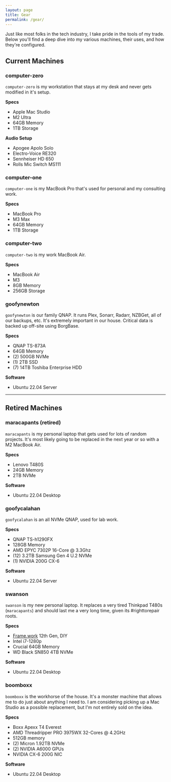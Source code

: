 ```yaml
---
layout: page
title: Gear
permalink: /gear/
---
```


Just like most folks in the tech industry, I take pride in the tools of my trade. Below you'll find a deep dive into my various machines, their uses, and how they're configured.

## Current Machines

### computer-zero

`computer-zero` is my workstation that stays at my desk and never gets modified in it's setup. 

**Specs**

- Apple Mac Studio
- M2 Ultra
- 64GB Memory
- 1TB Storage

**Audio Setup**

- Apogee Apolo Solo
- Electro-Voice RE320
- Sennheiser HD 650
- Rolls Mic Switch MS111

### computer-one

`computer-one` is my MacBook Pro that's used for personal and my consulting work.

**Specs**

- MacBook Pro
- M3 Max
- 64GB Memory
- 1TB Storage

### computer-two

`computer-two` is my work MacBook Air.

**Specs**

- MacBook Air
- M3
- 8GB Memory
- 256GB Storage

### goofynewton

`goofynewton` is our family QNAP. It runs Plex, Sonarr, Radarr, NZBGet, all of our backups, etc. It's extremely important in our house. Critical data is backed up off-site using BorgBase.

**Specs**

- QNAP TS-873A
- 64GB Memory
- (2) 500GB NVMe
- (1) 2TB SSD
- (7) 14TB Toshiba Enterprise HDD

**Software**

- Ubuntu 22.04 Server

---

## Retired Machines

### maracapants (retired)

`maracapants` is my personal laptop that gets used for lots of random projects. It's most likely going to be replaced in the next year or so with a M2 MacBook Air.

**Specs**

- Lenovo T480S
- 24GB Memory
- 2TB NVMe

**Software**

- Ubuntu 22.04 Desktop

### goofycalahan

`goofycalahan` is an all NVMe QNAP, used for lab work.

**Specs**

- QNAP TS-h1290FX
- 128GB Memory
- AMD EPYC 7302P 16-Core @ 3.3Ghz
- (12) 3.2TB Samsung Gen 4 U.2 NVMe
- (1) NVIDIA 200G CX-6

**Software**

- Ubuntu 22.04 Server 

### swanson 

`swanson` is my new personal laptop. It replaces a very tired Thinkpad T480s (`maracapants`) and should last me a very long time, given its #righttorepair roots.

**Specs**

- [Frame.work](https://frame.work) 12th Gen, DIY
- Intel i7-1280p
- Crucial 64GB Memory
- WD Black SN850 4TB NVMe

**Software**

- Ubuntu 22.04 Desktop

### boomboxx

`boomboxx` is the workhorse of the house. It's a monster machine that allows me to do just about anything I need to. I am considering picking up a Mac Studio as a possible replacement, but I'm not entirely sold on the idea.

**Specs**

- Boxx Apexx T4 Everest
- AMD Threadripper PRO 3975WX 32-Cores @ 4.2GHz
- 512GB memory
- (2) Micron 1.92TB NVMe
- (2) NVIDIA A6000 GPUs
- NVIDIA CX-6 200G NIC

**Software**

- Ubuntu 22.04 Desktop